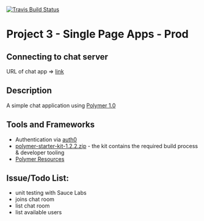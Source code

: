 [![Travis Build Status](https://img.shields.io/travis/weejh/project3-spa-production.svg)](https://travis-ci.org/weejh/project3-spa-production)

# Project 3 - Single Page Apps - Prod

## Connecting to chat server
URL of chat app => [link](https://spachatapp-prod.herokuapp.com/)

## Description
A simple chat application using [Polymer 1.0](https://www.polymer-project.org/1.0/)

## Tools and Frameworks
* Authentication via [auth0](https://auth0.com/)
* [polymer-starter-kit-1.2.2.zip](https://github.com/PolymerElements/polymer-starter-kit/releases/download/v1.2.2/polymer-starter-kit-1.2.2.zip) - the kit contains the required build process & developer tooling
* [Polymer Resources](http://www.gajotres.net/polymer-adventures-more-then-150-resources/)

## Issue/Todo List:
* unit testing with Sauce Labs
* joins chat room
* list chat room
* list available users
